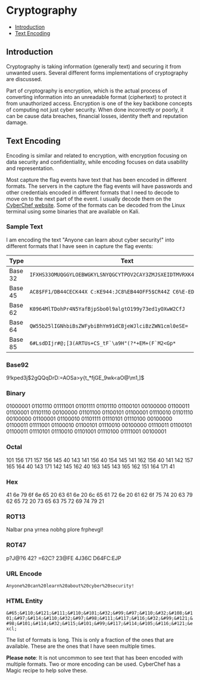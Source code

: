 # Cryptography

- [Introduction](#introduction)
- [Text Encoding](#text-encoding)

## Introduction

Cryptography is taking information (generally text) and securing it from unwanted users. Several different forms implementations of cryptography are discussed.

Part of cryptography is encryption, which is the actual process of converting information into an unreadable format (ciphertext) to protect it from unauthorized access. Encryption is one of the key backbone concepts of computing not just cyber security. When done incorrectly or poorly, it can be cause data breaches, financial losses, identity theft and reputation damage.

## Text Encoding

Encoding is similar and related to encryption, with encryption focusing on data security and confidentiality, while encoding focuses on data usability and representation.

Most capture the flag events have text that has been encoded in different formats. The servers in the capture the flag events will have passwords and other credentials encoded in different formats that I need to decode to move on to the next part of the event. I usually decode them on the [CyberChef website](https://cyberchef.com). Some of the formats can be decoded from the Linux terminal using some binaries that are available on Kali.

### Sample Text

I am encoding the text "Anyone can learn about cyber security!" into different formats that I have seen in capture the flag events:

| Type | Text |
| --- | --- |
| Base 32 | `IFXHS33OMUQGGYLOEBWGKYLSNYQGCYTPOV2CAY3ZMJSXEIDTMVRXK4TJOR4SC===` |
| Base 45 | `AC8$FF1/DB44CECK44X C:KE944:JC8%EB44OFF5$CR44Z C6%E-ED4EF` |
| Base 62 | `K0964MlTDohPr4N5YafBjpSbo0l9algtO199y73ed1yOXwW2CfJ` |
| Base 64 | `QW55b25lIGNhbiBsZWFybiBhYm91dCBjeWJlciBzZWN1cml0eSE=` |
| Base 85 | ```6#LsdDIjr#@;[3(ARTUs+CS_tF`\a9H"(?*+EM+(F`M2<Gp*``` |

### Base92

9!kped3j$2gQQqDrD:=AOSa>y{t_*fjGE_9wk<aO@\m1,]$

### Binary

01000001 01101110 01111001 01101111 01101110 01100101 00100000 01100011 01100001 01101110 00100000 01101100 01100101 01100001 01110010 01101110 00100000 01100001 01100010 01101111 01110101 01110100 00100000 01100011 01111001 01100010 01100101 01110010 00100000 01110011 01100101 01100011 01110101 01110010 01101001 01110100 01111001 00100001

### Octal

101 156 171 157 156 145 40 143 141 156 40 154 145 141 162 156 40 141 142 157 165 164 40 143 171 142 145 162 40 163 145 143 165 162 151 164 171 41

### Hex

41 6e 79 6f 6e 65 20 63 61 6e 20 6c 65 61 72 6e 20 61 62 6f 75 74 20 63 79 62 65 72 20 73 65 63 75 72 69 74 79 21

### ROT13

Nalbar pna yrnea nobhg plore frphevgl!

### ROT47

p?J@?6 42? =62C? 23@FE 4J36C D64FC:EJP

### URL Encode

`Anyone%20can%20learn%20about%20cyber%20security!`

### HTML Entity

`&#65;&#110;&#121;&#111;&#110;&#101;&#32;&#99;&#97;&#110;&#32;&#108;&#101;&#97;&#114;&#110;&#32;&#97;&#98;&#111;&#117;&#116;&#32;&#99;&#121;&#98;&#101;&#114;&#32;&#115;&#101;&#99;&#117;&#114;&#105;&#116;&#121;&excl;`

The list of formats is long. This is only a fraction of the ones that are available. These are the ones that I have seen multiple times.

**Please note**: It is not uncommon to see text that has been encoded with multiple formats. Two or more encoding can be used. CyberChef has a Magic recipe to help solve these.
